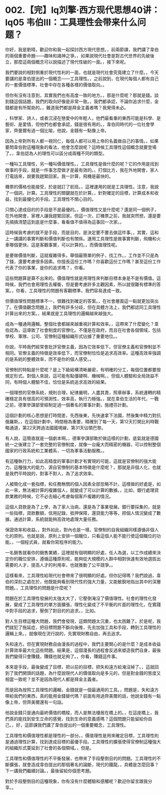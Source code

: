 # 002.【完】lq刘擎·西方现代思想40讲：lq05 韦伯III：工具理性会带来什么问题？

你好，我是劉晴，歡迎你和我一起探討西方現代思想。，前兩節課，我們講了韋伯的兩個重要命題——趣味和諸神之爭。，如果說現代社會是對古代世界的先破後立，那麼這兩個概念可以說描述了現代性破的一面。，接下來呢。

我們要說的相對側重於現代性利的一面，也就是現代社會究竟建立了什麼。，今天要講的是韋伯提出的一個概念——工具理性。，之前說到，在現代每個人都有自己的一套價值標準，社會中存在各種各樣的價值取向。。

但你有沒有注意到，其實我們也有高度一致的地方。，那是什麼呢？那就是錢。談到錢這個話題，我們的取向好像是非常一致。，我們都承認，不論你追求什麼，金錢都是有所幫助的。，難道我們都是拜金主義者嗎？我覺得未必。

，科學家、詩人，或者沉浸在戀愛中的年輕人，他們最看重的東西可能是科學、是藝術、是愛情，但他們也都會承認，錢是很有用的。，韋伯同時代的一位社會學家，齊曼爾有過一個比喻，他說，金錢有一點像上帝。

因為上帝對所有人都一視同仁，每個人都可以用上帝的名義做自己的事情。，如果要問韋伯對這種現象的看法，他會怎麼說呢？這時候工具理性這個概念就要登場了。，韋伯認為人的理性可以區分成兩種不同的類型。

一種叫工具理性，另一種叫價值理性。，工具理性是做什麼的呢？它的作用是找到做事的手段，就是一件事怎麼做才是最有效的。，打個比方，我在外地開會，家人打電話來，說要我趕緊回家。我一計算，飛機是最快的。

機票的價格也能接受，於是就訂了航班。，這裡運用的就是工具理性。注意，我說了一個詞，計算。工具理性的關鍵就在於計算。，針對確定的目標，計算成本和收益，找到最優化的手段。工具理性不關心目的。

只關心達成目的的手段是不是最優的。，價值理性又是什麼呢？還是同一個例子，在外地開會，家裡人讓我趕緊回家。但這一次，訂機票之前，我就突然想，還是要先搞搞清楚這到底是什麼事，看看值不值得為這事回一次家。。

這時候我考慮的就不是手段，而是目的，是決定要不要去做這件事。，其實，這和上一講講的事實判斷和價值判斷也有關係。運用工具理性是做事實判斷，飛機和火車哪個更快，這是客觀事實，可以計算的。，而價值理性呢。

是要做價值判斷，這就複雜得多。舉個最簡單的例子，找工作。，工作並不只是為了錢，還要考慮很多因素。你擅長這份工作嗎？你喜歡這份工作嗎？甚至這份工作代表了你的事業，是你的追求嗎？，你看。

這些問題算是算不出來的。價值理性就是用理性來判斷目標本身是不是有價值。這時候，我們也會用理性去權衡，但是要考慮許多主觀因素，所以就很難有標準的答案。，你看，工具理性的問題有客觀標準，我們容易達成一致。

但價值理性問題標準不一，很難找到確定的答案。，在社會層面這一點就更加突出了。在價值觀念問題上，我們有許多分歧，但在具體方法上，我們都認同工具理性計算出來的方案。，結果就是工具理性的邏輯越來越強大。

成為一種通用邏輯，整個社會都越來越重視計算和效率。，這帶來了什麼變化？韋伯認為，這導致了社會制度的官僚化。不僅是在政府，而且在社會各個領域，包括學校、軍隊、公司、官僚制這種組織形式佔據了重要地位。。

你說，平時我們經常會批評官僚主義，因為它效率低下。但官僚主義和官僚制並不相同。官僚主義的特徵是效率低下，而官僚制恰恰是追求高效率。這種高效率強調的是系統的整體效率，而不是你的個人感受。。

官僚制的特點是什麼呢？是上下級結構清晰嚴密，有明確的分工，每個位置都要按規定形式。對個人來說，這可能有點僵硬啊、機械啊。，但個人體驗和全局效益不同，有時個人體驗不佳，恰恰是系統追求高效的結果。

一個理想的官僚系統，規則合理，紀律嚴明，人盡其責，照章辦事，系統運轉的精確穩定具有很高的可預測性，效率高，執行力極強。，就在韋伯生活的年代，一戰之前，德軍參謀部曾經制定過一個著名的軍事計劃，施禮芬計劃。

這個計劃的核心思想是打時間差，先西後東，先快速拿下法國，然後集中精力對抗俄羅斯。，在這個計劃中，時間極為重要，精確到了每一天，第12天打開比利時戰略通道，第22天跨過法國國境線，第31天佔領巴黎。

有人說，這簡直就是一個劇本啊。，德軍參謀部敢於做這樣的計劃，底氣就是德國統一之後建立了一套完整的官僚制度，就像一台龐大而精密的機器，可以控制整個國家的行政系統和工業體系，一切為軍事活動服務。。

有這種執行力，如此高精度的軍事計劃才有實現的可能，這就是官僚制的強大能力。這種強大的能力，源自官僚制的基本特徵是什麼呢？，那就是非個人化，也就是我們平時說的，對事不對人，為了追求效率。

人被簡化成一套指標，和任務無關的個人因素全部忽略不計。這樣做的好處是，如此一來，無法被計算的複雜個人，就變成了可以計算的數據。，比如，銀行處理貸款業務的時候，它不必去細心考慮每個客戶複雜的情況。

這個人貸款是為了上學，為了家人治病，還是為了事業發展。銀行要採集的，就是一些指標，貸款數額，信用記錄，抵押保障，還貸能力等等，把個人情況變成了數據。通過計算，系統就能夠高效地處理大量任務。

保證效率和收益。，對外如此，對內也是一樣，官僚制的自我組織同樣遵循非個人化的原則。也就是說，原則上安排一個職位，只看這個人能不能行使這個職位的功能。，一個程式員，就看你寫程序的能力。

一名銷售就看你的銷售業績，這裡就有個明顯的好處，任人為選，以工作成績來決定你的職位安排，遵循這種原則呢，能夠從大規模的人群中相對快速有效地選拔出需要的人才，提高人才的利用率，也就推動了公平競爭。。

這樣看來，工具理性給現代社會帶來了很明顯的好處。但你記得嗎？我們說過，韋伯的深刻之處在於，他既能夠看到現代性的強大力量，又能敏銳地指出其中的深層問題。，工具理性的問題是什麼呢？

問題在於工具理性發展的太強太大了，它壓倒淹沒了價值理性。社會的理性化發展，變成了工具理性的單方面擴張，理性化變成了不平衡的片面的理性化，在實踐中對手段的追求，壓倒了對目的的追求。，比如。

對人生目標這種大問題，我們會發現，這類問題太沉重，也太困難了。於是呢，我們就犯了拖延症，把目標問題不斷向後推，先去加強工具和手段，轉到工具理性的邏輯上來。，就像現在流行說的，先實現財務自由，再去追求。

失和遠方。但在實現財務自由漫長的過程中，我們主要關心的是什麼？是成本收益計算效率最大化這些問題。結果是，這個漫長的過程會反過來塑造我們自身，最後我們變得只會賺錢，賺錢也就足夠了。，你看，賺錢這件事。

本來是手段，最後變成了目標，把以前的目標，把失和遠方給淹沒掉了。，這就回到了我們開頭的話題，為什麼說現代人的價值取向是多元的，但是對金錢的態度又相當一致呢？並不是因為現代人都是拜金主義者。

而是因為按照工具理性的邏輯，金錢就是一個最通用的工具。，問題是，失和遠方帶給我們的東西，真的能用金錢替代嗎？前面有用過齊美爾的話，他說金錢有一點像上帝，但齊美爾還有一句話。

他說金錢只是通向最終價值的橋樑，而人是無法棲居在橋上的。，在這座橋上，我們真的能找到安生立命的感覺，找到生命的意義感嗎？這個問題只能留給你自己。，好，這節課我們講了韋伯提出的一個重要概念，工具理性。

工具理性和價值理性都是理性的一部分。，價值理性是用來確定目標，工具理性則是通過理性計算，找到達成目標的最優手段。工具理性的擴張使得官僚制這種強大的組織形式蔓延到了社會的各個領域。，但是。

工具理性和價值理性的不平衡發展，也帶來了手段壓倒目的的問題。工具理性的不斷擴張，就會造成韋伯提出的那個著名的論斷，現代的鐵龍。，具體是怎麼回事？下一講我們繼續討論。，最後留給你個思考題。

對於手段壓倒目的這種現象，你有沒有什麼體驗和感觸呢？歡迎你留言跟我分享。。
